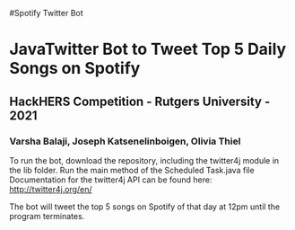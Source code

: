 #Spotify Twitter Bot

<h1>JavaTwitter Bot to Tweet Top 5 Daily Songs on Spotify</h1>
<h2>HackHERS Competition - Rutgers University - 2021</h2>
<h3>Varsha Balaji, Joseph Katsenelinboigen, Olivia Thiel</h3>


To run the bot, download the repository, including the twitter4j module in the lib folder. Run the main method of the Scheduled Task.java file
Documentation for the twitter4j API can be found here: http://twitter4j.org/en/

The bot will tweet the top 5 songs on Spotify of that day at 12pm until the program terminates.



